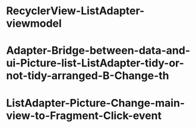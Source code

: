 # RecyclerView-ListAdapter-viewmodel
# Adapter-Bridge-between-data-and-ui-Picture-list-ListAdapter-tidy-or-not-tidy-arranged-B-Change-th
# ListAdapter-Picture-Change-main-view-to-Fragment-Click-event
